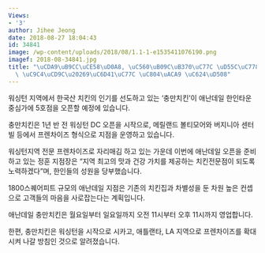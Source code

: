 ```yaml
---
Views:
- '3'
author: Jihee Jeong
date: 2018-08-27 18:04:43
id: 34841
image: /wp-content/uploads/2018/08/1.1-1-e1535411076190.png
imagef: 2018-08-34841.jpg
title: "\uCDA9\uB9CC\uCE58\uD0A8, \uC560\uB09C\uB370\uC77C \uD55C\uC778\uD0C0\uC6B4\
  \ \uC9C4\uCD9C\u20269\uC6D41\uC77C \uC804\uACA9 \uC624\uD508"
---
```


워싱턴 지역에서 한국산 치킨의 인기를 선도하고 있는 ‘충만치킨’이 애난데일 한인타운 중심가에 5호점을 오픈할 예정에 있습니다.

충만치킨은 1년 반 전 워싱턴 DC 오픈을 시작으로, 메릴랜드 볼티모어와 버지니아 센터빌 등에서 프렌차이즈 형식으로 지점을 운영하고 있습니다.

워싱턴지역 전문 프렌차이즈로 자리매김 하고 있는 가운데 이번에 애난데일 오픈을 준비하고 있는 정훈 지점장은 “지역 최고의 맛과 건강 가치를 제공하는 치킨전문점이 되도록 노력하겠다”며, 한인들의 성원을 당부했습니다.

1800스퀘어피트 규모의 애난데일 지점은 기존의 치킨집과 차별성을 둔 차원 높은 컨셉으로 고객들의 마음을 사로잡는다는 계획입니다.

애난데일 충만치킨은 월요일부터 일요일까지 오전 11시부터 오후 11시까지 영업합니다.

한편, 충만치킨은 워싱턴을 시작으로 시카고, 애틀랜타, LA 지역으로 프렌차이즈를 확대시켜 나갈 방침인 것으로 알려졌습니다.